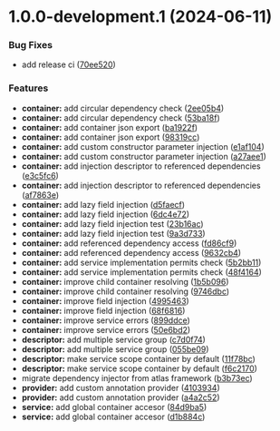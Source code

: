 # 1.0.0-development.1 (2024-06-11)


### Bug Fixes

* add release ci ([70ee520](https://github.com/qibergames/di-vine/commit/70ee5206e653c4a5b4931de1808c9e82da345685))


### Features

* **container:** add circular dependency check ([2ee05b4](https://github.com/qibergames/di-vine/commit/2ee05b409d2c51c4316a857c43b72834d20ff866))
* **container:** add circular dependency check ([53ba18f](https://github.com/qibergames/di-vine/commit/53ba18f599002563f039498035a6f28e4f72a9cf))
* **container:** add container json export ([ba1922f](https://github.com/qibergames/di-vine/commit/ba1922f9007741e92cdf18a9ff5e6c1d0019694c))
* **container:** add container json export ([98319cc](https://github.com/qibergames/di-vine/commit/98319ccc8121c078b4ef461d9abcf1db6f9c7630))
* **container:** add custom constructor parameter injection ([e1af104](https://github.com/qibergames/di-vine/commit/e1af104515e356d8a87c87cc1601edaff8dce876))
* **container:** add custom constructor parameter injection ([a27aee1](https://github.com/qibergames/di-vine/commit/a27aee14c36c3fe248f633391ce92938758e502d))
* **container:** add injection descriptor to referenced dependencies ([e3c5fc6](https://github.com/qibergames/di-vine/commit/e3c5fc610c0fa523b0d94b05f898022ff14443eb))
* **container:** add injection descriptor to referenced dependencies ([af7863e](https://github.com/qibergames/di-vine/commit/af7863e48f154402e17be71dce0abbb07b31f394))
* **container:** add lazy field injection ([d5faecf](https://github.com/qibergames/di-vine/commit/d5faecf992ffc9ca84229b95f23338176ed2e856))
* **container:** add lazy field injection ([6dc4e72](https://github.com/qibergames/di-vine/commit/6dc4e72a17fe53b4caee65baf13720a24962625d))
* **container:** add lazy field injection test ([23b16ac](https://github.com/qibergames/di-vine/commit/23b16ac7733ef0569f3582d55b573cbdf74d25fe))
* **container:** add lazy field injection test ([9a3d733](https://github.com/qibergames/di-vine/commit/9a3d7337257bb0a6801d8011890ecbd38054bf9e))
* **container:** add referenced dependency access ([fd86cf9](https://github.com/qibergames/di-vine/commit/fd86cf93098f89e7270af107b85371f073dcc7f8))
* **container:** add referenced dependency access ([9632cb4](https://github.com/qibergames/di-vine/commit/9632cb429d4751550b720c2b094d238474df9b94))
* **container:** add service implementation permits check ([5b2bb11](https://github.com/qibergames/di-vine/commit/5b2bb11ef57f311593b18dffa7f10e8805d93772))
* **container:** add service implementation permits check ([48f4164](https://github.com/qibergames/di-vine/commit/48f4164cecaa644b88703d6bfcb016f7c3818c99))
* **container:** improve child container resolving ([1b5b096](https://github.com/qibergames/di-vine/commit/1b5b096e93aa38924b0dfc44113fd84cfb7e9802))
* **container:** improve child container resolving ([9746dbc](https://github.com/qibergames/di-vine/commit/9746dbccee61bf0ed941ada427e1084d1d71daa9))
* **container:** improve field injection ([4995463](https://github.com/qibergames/di-vine/commit/4995463f49c93eb4b5b581d409a8418de4ca34f1))
* **container:** improve field injection ([68f6816](https://github.com/qibergames/di-vine/commit/68f6816b0333b45c571744c19424e7163a63c297))
* **container:** improve service errors ([899ddce](https://github.com/qibergames/di-vine/commit/899ddce0a32e9fba113125045fa1adca99b9155e))
* **container:** improve service errors ([50e6bd2](https://github.com/qibergames/di-vine/commit/50e6bd267feebb645ccc8021f8948ec22797af0a))
* **descriptor:** add multiple service group ([c7d0f74](https://github.com/qibergames/di-vine/commit/c7d0f747766b1b8aa274bbdaf1c8262da96ee431))
* **descriptor:** add multiple service group ([055be09](https://github.com/qibergames/di-vine/commit/055be095a400ab86939112816ed45060f24aef57))
* **descriptor:** make service scope container by default ([11f78bc](https://github.com/qibergames/di-vine/commit/11f78bc6dd26ac9d852186517d17040a5749ae9f))
* **descriptor:** make service scope container by default ([f6c2170](https://github.com/qibergames/di-vine/commit/f6c2170cdc730648be936e2965322c3007f94eba))
* migrate dependency injector from atlas framework ([b3b73ec](https://github.com/qibergames/di-vine/commit/b3b73ec6bac3043e719a0a3dbba4919c9e3e6ab0))
* **provider:** add custom annotation provider ([4103934](https://github.com/qibergames/di-vine/commit/41039345d88ef50347c6a478c8c8961b8ab557e0))
* **provider:** add custom annotation provider ([a4a2c52](https://github.com/qibergames/di-vine/commit/a4a2c520df6236ef23496ef7dc485aa089dba44a))
* **service:** add global container accesor ([84d9ba5](https://github.com/qibergames/di-vine/commit/84d9ba560f06dedb2408e4cd461fb8ba46afbc7a))
* **service:** add global container accesor ([d1b884c](https://github.com/qibergames/di-vine/commit/d1b884c8200ca9a51e9d8868c2e945f90d8a4e60))
